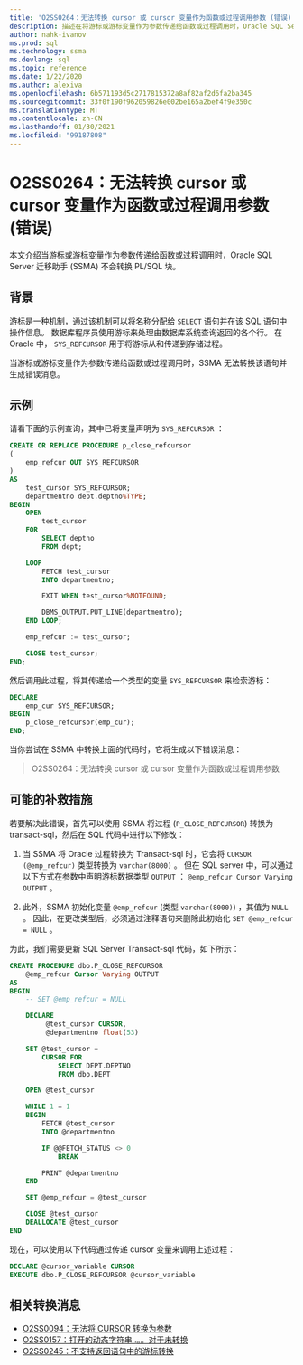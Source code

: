 ```yaml
---
title: 'O2SS0264：无法转换 cursor 或 cursor 变量作为函数或过程调用参数 (错误) '
description: 描述在将游标或游标变量作为参数传递给函数或过程调用时，Oracle SQL Server 迁移助手 (SSMA) 不会转换 PL/SQL 块。
author: nahk-ivanov
ms.prod: sql
ms.technology: ssma
ms.devlang: sql
ms.topic: reference
ms.date: 1/22/2020
ms.author: alexiva
ms.openlocfilehash: 6b571193d5c2717815372a8af82af2d6fa2ba345
ms.sourcegitcommit: 33f0f190f962059826e002be165a2bef4f9e350c
ms.translationtype: MT
ms.contentlocale: zh-CN
ms.lasthandoff: 01/30/2021
ms.locfileid: "99187808"
---
```

# <a name="o2ss0264-unable-to-convert-cursor-or-cursor-variable-as-a-function-or-procedure-call-parameter-error"></a>O2SS0264：无法转换 cursor 或 cursor 变量作为函数或过程调用参数 (错误) 

本文介绍当游标或游标变量作为参数传递给函数或过程调用时，Oracle SQL Server 迁移助手 (SSMA) 不会转换 PL/SQL 块。

## <a name="background"></a>背景

游标是一种机制，通过该机制可以将名称分配给 `SELECT` 语句并在该 SQL 语句中操作信息。 数据库程序员使用游标来处理由数据库系统查询返回的各个行。 在 Oracle 中， `SYS_REFCURSOR` 用于将游标从和传递到存储过程。

当游标或游标变量作为参数传递给函数或过程调用时，SSMA 无法转换该语句并生成错误消息。

## <a name="example"></a>示例

请看下面的示例查询，其中已将变量声明为 `SYS_REFCURSOR` ：

```sql
CREATE OR REPLACE PROCEDURE p_close_refcursor
(
    emp_refcur OUT SYS_REFCURSOR
)
AS
    test_cursor SYS_REFCURSOR;
    departmentno dept.deptno%TYPE;
BEGIN
    OPEN
        test_cursor
    FOR
        SELECT deptno
        FROM dept;

    LOOP
        FETCH test_cursor
        INTO departmentno;

        EXIT WHEN test_cursor%NOTFOUND;

        DBMS_OUTPUT.PUT_LINE(departmentno);
    END LOOP;

    emp_refcur := test_cursor;

    CLOSE test_cursor;
END;
```

然后调用此过程，将其传递给一个类型的变量 `SYS_REFCURSOR` 来检索游标：

```sql
DECLARE
    emp_cur SYS_REFCURSOR;
BEGIN
    p_close_refcursor(emp_cur);
END;
```

当你尝试在 SSMA 中转换上面的代码时，它将生成以下错误消息：

> O2SS0264：无法转换 cursor 或 cursor 变量作为函数或过程调用参数

## <a name="possible-remedies"></a>可能的补救措施

若要解决此错误，首先可以使用 SSMA 将过程 (`P_CLOSE_REFCURSOR`) 转换为 transact-sql，然后在 SQL 代码中进行以下修改：

1. 当 SSMA 将 Oracle 过程转换为 Transact-sql 时，它会将 `CURSOR (@emp_refcur)` 类型转换为 `varchar(8000)` 。 但在 SQL server 中，可以通过以下方式在参数中声明游标数据类型 `OUTPUT` ： `@emp_refcur Cursor Varying OUTPUT` 。

2. 此外，SSMA 初始化变量 `@emp_refcur` (类型 `varchar(8000)`) ，其值为 `NULL` 。 因此，在更改类型后，必须通过注释语句来删除此初始化 `SET @emp_refcur = NULL` 。

为此，我们需要更新 SQL Server Transact-sql 代码，如下所示：

```sql
CREATE PROCEDURE dbo.P_CLOSE_REFCURSOR
    @emp_refcur Cursor Varying OUTPUT
AS
BEGIN
    -- SET @emp_refcur = NULL

    DECLARE
         @test_cursor CURSOR,
         @departmentno float(53)

    SET @test_cursor =
        CURSOR FOR
            SELECT DEPT.DEPTNO
            FROM dbo.DEPT

    OPEN @test_cursor

    WHILE 1 = 1
    BEGIN
        FETCH @test_cursor
        INTO @departmentno

        IF @@FETCH_STATUS <> 0
            BREAK

        PRINT @departmentno
    END

    SET @emp_refcur = @test_cursor

    CLOSE @test_cursor
    DEALLOCATE @test_cursor
END
```

现在，可以使用以下代码通过传递 cursor 变量来调用上述过程：

```sql
DECLARE @cursor_variable CURSOR
EXECUTE dbo.P_CLOSE_REFCURSOR @cursor_variable
```

## <a name="related-conversion-messages"></a>相关转换消息

* [O2SS0094：无法将 CURSOR 转换为参数](o2ss0094.md)
* [O2SS0157：打开的动态字符串 .。。对于未转换](o2ss0157.md)
* [O2SS0245：不支持返回语句中的游标转换](o2ss0245.md)
